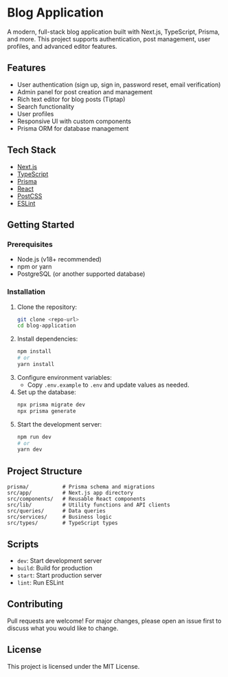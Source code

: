 
# Blog Application

A modern, full-stack blog application built with Next.js, TypeScript, Prisma, and more. This project supports authentication, post management, user profiles, and advanced editor features.

## Features
- User authentication (sign up, sign in, password reset, email verification)
- Admin panel for post creation and management
- Rich text editor for blog posts (Tiptap)
- Search functionality
- User profiles
- Responsive UI with custom components
- Prisma ORM for database management

## Tech Stack
- [Next.js](https://nextjs.org/)
- [TypeScript](https://www.typescriptlang.org/)
- [Prisma](https://www.prisma.io/)
- [React](https://react.dev/)
- [PostCSS](https://postcss.org/)
- [ESLint](https://eslint.org/)

## Getting Started

### Prerequisites
- Node.js (v18+ recommended)
- npm or yarn
- PostgreSQL (or another supported database)

### Installation
1. Clone the repository:
	```sh
	git clone <repo-url>
	cd blog-application
	```
2. Install dependencies:
	```sh
	npm install
	# or
	yarn install
	```
3. Configure environment variables:
	- Copy `.env.example` to `.env` and update values as needed.
4. Set up the database:
	```sh
	npx prisma migrate dev
	npx prisma generate
	```
5. Start the development server:
	```sh
	npm run dev
	# or
	yarn dev
	```

## Project Structure
```
prisma/           # Prisma schema and migrations
src/app/          # Next.js app directory
src/components/   # Reusable React components
src/lib/          # Utility functions and API clients
src/queries/      # Data queries
src/services/     # Business logic
src/types/        # TypeScript types
```

## Scripts
- `dev`: Start development server
- `build`: Build for production
- `start`: Start production server
- `lint`: Run ESLint

## Contributing
Pull requests are welcome! For major changes, please open an issue first to discuss what you would like to change.

## License
This project is licensed under the MIT License.

